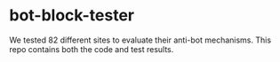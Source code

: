 # bot-block-tester

We tested 82 different sites to evaluate their anti-bot mechanisms.  This repo contains both the code and test results.
